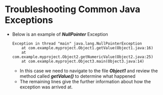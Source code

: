 # Troubleshooting Common Java Exceptions

- Below is an example of ***NullPointer*** Exception

	```
	Exception in thread "main" java.lang.NullPointerException
		at com.example.myproject.Object1.getValue(Object1.java:16)
		at com.example.myproject.Object2.getNumericValue(Object2.java:25)
		at com.example.myproject.Object3.main(Object3.java:14)
	```
	
	- In this case we need to navigate to the file ***Object1*** and review the method called ***getValue()*** to determine what happened
	- The remaining lines give the further information about how the exception was arrived at.
	
